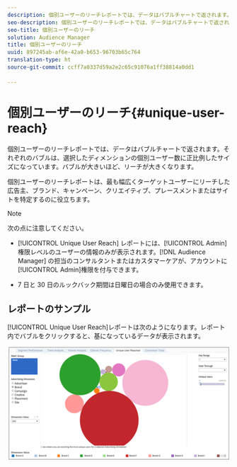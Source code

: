 ```yaml
---
description: 個別ユーザーのリーチレポートでは、データはバブルチャートで返されます。それぞれのバブルは、選択したディメンションの個別ユーザー数に正比例したサイズになっています。バブルが大きいほど、リーチが大きくなります。個別ユーザーのリーチレポートは、最も幅広くターゲットユーザーにリーチした広告主、ブランド、キャンペーン、クリエイティブ、プレースメントまたはサイトを特定するのに役立ちます。
seo-description: 個別ユーザーのリーチレポートでは、データはバブルチャートで返されます。それぞれのバブルは、選択したディメンションの個別ユーザー数に正比例したサイズになっています。バブルが大きいほど、リーチが大きくなります。個別ユーザーのリーチレポートは、最も幅広くターゲットユーザーにリーチした広告主、ブランド、キャンペーン、クリエイティブ、プレースメントまたはサイトを特定するのに役立ちます。
seo-title: 個別ユーザーのリーチ
solution: Audience Manager
title: 個別ユーザーのリーチ
uuid: 897245ab-af6e-42a0-b653-96703b65c764
translation-type: ht
source-git-commit: ccff7a0337d59a2e2c65c91076a1ff38814a0dd1

---
```



# 個別ユーザーのリーチ{#unique-user-reach}

個別ユーザーのリーチレポートでは、データはバブルチャートで返されます。それぞれのバブルは、選択したディメンションの個別ユーザー数に正比例したサイズになっています。バブルが大きいほど、リーチが大きくなります。

個別ユーザーのリーチレポートは、最も幅広くターゲットユーザーにリーチした広告主、ブランド、キャンペーン、クリエイティブ、プレースメントまたはサイトを特定するのに役立ちます。

>[!NOTE]
>
>次の点に注意してください。
>
>* [!UICONTROL Unique User Reach] レポートには、[!UICONTROL Admin]権限レベルのユーザーの情報のみが表示されます。[!DNL Audience Manager] の担当のコンサルタントまたはカスタマーケアが、アカウントに [!UICONTROL Admin]権限を付与できます。
   >
   >
* 7 日と 30 日のルックバック期間は日曜日の場合のみ使用できます。


## レポートのサンプル

[!UICONTROL Unique User Reach]レポートは次のようになります。レポート内でバブルをクリックすると、基になっているデータが表示されます。

![](assets/unique-user-reach.png)

